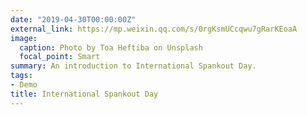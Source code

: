 ```yaml
---
date: "2019-04-30T00:00:00Z"
external_link: https://mp.weixin.qq.com/s/0rgKsmUCcqwu7gRarKEoaA
image:
  caption: Photo by Toa Heftiba on Unsplash
  focal_point: Smart
summary: An introduction to International Spankout Day.
tags:
- Demo
title: International Spankout Day
---
```

